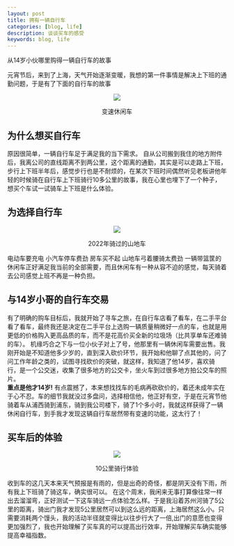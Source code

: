 ```yaml
---
layout: post
title: 拥有一辆自行车
categories: [blog, life]
description: 谈谈买车的感受
keywords: blog, life
---
```

从14岁小伙哪里购得一辆自行车的故事


元宵节后，来到了上海，天气开始逐渐变暖，我想的第一件事情是解决上下班的通勤问题，于是有了下面的自行车的故事
<div align="center"><img width="auto" height="auto" src="{{ assets_base_url }}/images/blog/2025年的休闲车.jpg"/>
<p>变速休闲车</p>
</div>

## 为什么想买自行车
原因很简单，一辆自行车足于满足我的当下需求。
自从公司搬到我住的地方附件后，我离公司的直线距离不到两公里，这个距离的通勤，其实是可以走路上下班，步行上下班半年后，感觉步行也是不耐烦的，在某次下班时间偶然听见老板讲他年轻的时候骑在自行车上下班骑行10多公里的故事，我在心里也埋下了一个种子，想买个车试一试骑车上下班是什么体验。


## 为选择自行车
<div align="center"><img width="auto" height="auto" src="{{ assets_base_url }}/images/blog/2022年的山地车.jpg"/>
<p>2022年骑过的山地车</p>
</div>
电动车要充电  
小汽车停车费劲  
房车买不起  
山地车弓着腰骑太费劲  
一辆带篮筐的休闲车正好满足我当前的全部需要，而且休闲车有一种从容不迫的感觉，每天骑着去公司感觉上班不再是一种负担。

## 与14岁小哥的自行车交易
有了明确的购车目标后，我就开始了寻车之旅，在自行车店看了看车，在二手平台看了看车，最终我还是决定在二手平台上选购一辆质量稍微好一点的车，也就是用更低的价格购入更高品质的车，而不是花高价买全新的垃圾场（比共享单车还难骑的车）。
机缘巧合之下与一位小伙子对上了号，他那里有一辆休闲车需要出售。我刚开始是不知道他多少岁的，直到深入砍价环节，我开始和他聊了点其他的，问了问工作年龄之类的，试图寻找砍价的突破，就这样，我知道了他14岁，喜欢骑行，是一个公交迷，收集了很多地方的公交卡，坐火车到过很多地方拍公交车的照片。  
**重点是他才14岁!** 有点震撼了，本来想找找车的毛病再砍砍价的，着还未成年实在于心不忍。车的细节我就没过多盘问，选择相信他，他正好有空，于是在元宵节他骑着车从浦西骑到浦东，骑到我公司楼下，骑了1个多小时，我就这样获得了一辆休闲自行车，到手我才发现这辆自行车居然带有变速的功能，这太行了！

## 买车后的体验
<div align="center"><img width="auto" height="auto" src="{{ assets_base_url }}/images/blog/第一次骑行体验.jpg"/>
<p>10公里骑行体验</p>
</div>
收到车的这几天本来天气预报是有雨的，但是出奇的奇怪，都是阴天没有下雨，所有我上下班骑了骑这车，确实很可以。
在这个周末，我闲来无事打算像往常一样出去溜溜弯，正好测试一下这车骑远一点体验怎么样。于是我沿着苏州河骑了5公里的距离，骑出门我才发现5公里居然可以到这么远的距离，上海居然这么小。只需要消耗两个馒头，我的活动半径就变得比以往步行大了一倍,出门的意愿也变得更加强烈了，我也开始理解了买车真的可以提高出行效率，开始理解买车确实能够提高幸福指数。



